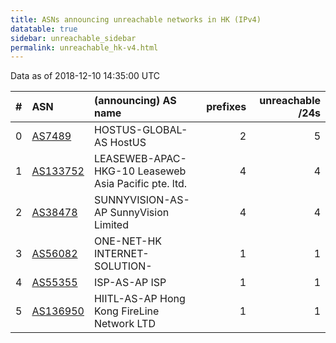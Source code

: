 ```yaml
---
title: ASNs announcing unreachable networks in HK (IPv4)
datatable: true
sidebar: unreachable_sidebar
permalink: unreachable_hk-v4.html
---
```


Data as of 2018-12-10 14:35:00 UTC


<div class="datatable-begin"></div>

|   # | ASN                                      | (announcing) AS name                                 |   prefixes |   unreachable /24s |
|----:|:-----------------------------------------|:-----------------------------------------------------|-----------:|-------------------:|
|   0 | [AS7489](unreachable_AS7489-v4.html)     | HOSTUS-GLOBAL-AS HostUS                              |          2 |                  5 |
|   1 | [AS133752](unreachable_AS133752-v4.html) | LEASEWEB-APAC-HKG-10 Leaseweb Asia Pacific pte. ltd. |          4 |                  4 |
|   2 | [AS38478](unreachable_AS38478-v4.html)   | SUNNYVISION-AS-AP SunnyVision Limited                |          4 |                  4 |
|   3 | [AS56082](unreachable_AS56082-v4.html)   | ONE-NET-HK INTERNET-SOLUTION-                        |          1 |                  1 |
|   4 | [AS55355](unreachable_AS55355-v4.html)   | ISP-AS-AP ISP                                        |          1 |                  1 |
|   5 | [AS136950](unreachable_AS136950-v4.html) | HIITL-AS-AP Hong Kong FireLine Network LTD           |          1 |                  1 |

<div class="datatable-end"></div>